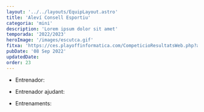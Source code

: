 ```yaml
---
layout: '../../layouts/EquipLayout.astro'
title: 'Aleví Consell Esportiu'
categoria: 'mini'
description: 'Lorem ipsum dolor sit amet'
temporada: '2022/2023'
heroImage: '/images/escutca.gif'
fitxa: 'https://ces.playoffinformatica.com/CompeticioResultatsWeb.php?accio=accio_competicio_publica_resultats&idGrup=662'
pubDate: '08 Sep 2022'
updatedDate:
order: 23
---
```


- Entrenador:

- Entrenador ajudant:

- Entrenaments:
